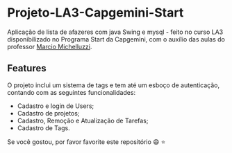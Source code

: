 # Projeto-LA3-Capgemini-Start
Aplicação de lista de afazeres com java Swing e mysql - feito no curso LA3 disponibilizado no Programa Start da Capgemini, com o auxílio das aulas do professor [Marcio Michelluzzi](https://github.com/marciomichelluzzi/).

## Features
O projeto inclui um sistema de tags e tem até um esboço de autenticação, contando com as seguintes funcionalidades:
- Cadastro e login de Users;
- Cadastro de projetos;
- Cadastro, Remoção e Atualização de Tarefas;
- Cadastro de Tags.

Se você gostou, por favor favorite este repositório :smile: :star:
